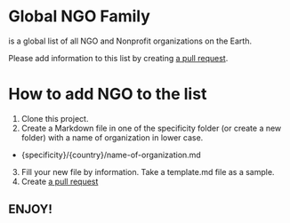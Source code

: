 # Global NGO Family
  is a global list of all NGO and Nonprofit organizations on the Earth.
 
  Please add information to this list by creating [a pull request](https://github.com/ngo-global-family/list/pulls).
  
# How to add NGO to the list
1. Clone this project.
2. Create a Markdown file in one of the specificity folder (or create a new folder) with a name of organization in lower case.
- {specificity}/{country}/name-of-organization.md
3. Fill your new file by information. Take a template.md file as a sample.
4. Create [a pull request](https://github.com/ngo-global-family/index/pulls)

## ENJOY!

